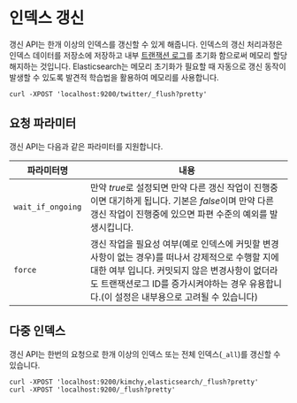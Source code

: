 # 인덱스 갱신
갱신 API는 한개 이상의 인덱스를 갱신할 수 있게 해줍니다. 인덱스의 갱신 처리과정은 인덱스 데이터를 저장소에 저장하고 내부 [트랜잭션 로그](index-modules-translog.md)를 초기화 함으로써 메모리 할당 해지하는 것입니다. Elasticsearch는 메모리 초기화가 필요할 때 자동으로 갱신 동작이 발생할 수 있도록 발견적 학습법을 활용하여 메모리를 사용합니다.
```
curl -XPOST 'localhost:9200/twitter/_flush?pretty'
```
## 요청 파라미터
갱신 API는 다음과 같은 파라미터를 지원합니다.

| 파라미터명 | 내용 |
| -- | -- |
| ```wait_if_ongoing``` | 만약 *true*로 설정되면 만약 다른 갱신 작업이 진행중이면 대기하게 됩니다. 기본은 *false*이며 만약 다른 갱신 작업이 진행중에 있으면 파편 수준의 예외를 발생시킵니다. |
| ```force``` | 갱신 작업을 필요성 여부(예로 인덱스에 커밋할 변경사항이 없는 경우)를 떠나서 강제적으로 수행할 지에 대한 여부 입니다. 커밋되지 않은 변경사항이 없더라도 트랜잭션로그 ID를 증가시켜야하는 경우 유용합니다.(이 설정은 내부용으로 고려될 수 있습니다) |

## 다중 인덱스
갱신 API는 한번의 요청으로 한개 이상의 인덱스 또는 전체 인덱스(```_all```)를 갱신할 수 있습니다.
```
curl -XPOST 'localhost:9200/kimchy,elasticsearch/_flush?pretty'
curl -XPOST 'localhost:9200/_flush?pretty'
```